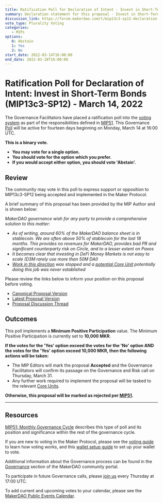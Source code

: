 ```yaml
---
title: Ratification Poll for Declaration of Intent - Invest in Short-Term Bonds (MIP13c3-SP12) - March 14, 2022
summary: Declaration statement for this proposal - Invest in Short-Term Bonds.
discussion_link: https://forum.makerdao.com/t/mip13c3-sp12-declaration-of-intent-invest-in-short-term-bonds/13084/1
vote_type: Plurality Voting
categories:
   - MIPs
options:
   0: Abstain
   1: Yes
   2: No
start_date: 2022-03-14T16:00:00
end_date: 2022-03-28T16:00:00
---
```

# Ratification Poll for Declaration of Intent: Invest in Short-Term Bonds (MIP13c3-SP12) - March 14, 2022

The Governance Facilitators have placed a ratification poll into the [voting system](https://vote.makerdao.com/polling) as part of the responsibilities defined in [MIP51](https://mips.makerdao.com/mips/details/MIP51). This Governance [Poll](https://community-development.makerdao.com/en/learn/governance/on-chain-gov) will be active for fourteen days beginning on Monday, March 14 at 16:00 UTC.

**This is a binary vote.** 
- **You may vote for a single option.** 
- **You should vote for the option which you prefer.**
- **If you would accept either option, you should vote 'Abstain'.**

## Review

The community may vote in this poll to express support or opposition to MIP13c3-SP12 being accepted and implemented in the Maker Protocol.

A brief summary of this proposal has been provided by the MIP Author and is shown below:

*MakerDAO governance wish for any party to provide a comprehensive solution to this matter:*

- *As of writing, around 60% of the MakerDAO balance sheet is in stablecoin. We are often above 50% of stablecoin for the last 18 months. This provides no revenues for MakerDAO, provides bad PR and significant counterparty risk on Circle, and to a lesser extent on Paxos*
- *It becomes clear that investing in DeFi Money Markets is not easy to scale (D3M rarely use more than 50M DAI)*
- *[Work in this direction](https://forum.makerdao.com/t/investing-our-liquidity-in-short-term-etf-managing-psms-exposures/10891) was stopped and a [potential Core Unit](https://forum.makerdao.com/t/mip39c2-sp16-adding-maker-portfolio-core-unit-mpcu-001/8996) potentially doing this job was never established*

Please review the links below to inform your position on this proposal before voting.
* [Canonical Proposal Version](https://github.com/makerdao/mips/blob/f966e7b849e46776b1eafd4483a9f1900fcdfb43/MIP13/MIP13c3-Subproposals/MIP13c3-SP12.md)
* [Latest Proposal Version](https://mips.makerdao.com/mips/details/MIP13c3SP12)
* [Proposal Discussion Thread](https://forum.makerdao.com/t/mip13c3-sp12-declaration-of-intent-invest-in-short-term-bonds/13084/1)

## Outcomes

This poll implements a **Minimum Positive Participation** value. The Minimum Positive Participation is currently set to **10,000 MKR**.

**If the votes for the 'Yes' option exceed the votes for the 'No' option AND the votes for the 'Yes' option exceed 10,000 MKR, then the following actions will be taken:**
* The MIP Editors will mark the proposal **Accepted** and the Governance Facilitators will confirm its passage on the Governance and Risk call on Thursday, March 31. 
* Any further work required to implement the proposal will be tasked to the relevant [Core Units](https://mips.makerdao.com/mips/details/MIP38#mip38c2-core-unit-state).

**Otherwise, this proposal will be marked as rejected per [MIP51](https://mips.makerdao.com/mips/details/MIP51#mip51c2-ratification-poll).**

---

## Resources

[MIP51: Monthly Governance Cycle](https://mips.makerdao.com/mips/details/MIP51) describes this type of poll and its position and significance within the rest of the governance cycle.

If you are new to voting in the Maker Protocol, please see the [voting guide](https://community-development.makerdao.com/en/learn/governance/how-voting-works/) to learn how voting works, and this [wallet setup guide](https://community-development.makerdao.com/en/learn/governance/voting-setup/) to set up your wallet to vote.

Additional information about the Governance process can be found in the [Governance](https://community-development.makerdao.com/en/learn/governance) section of the MakerDAO community portal.

To participate in future Governance calls, please [join us](https://github.com/makerdao/community/tree/master/governance/governance-and-risk-meetings) every Thursday at 17:00 UTC.

To add current and upcoming votes to your calendar, please see the [MakerDAO Public Events Calendar](https://calendar.google.com/calendar/embed?src=makerdao.com_3efhm2ghipksegl009ktniomdk%40group.calendar.google.com&ctz=UTC&mode=week&showCalendars=0&showPrint=0).
